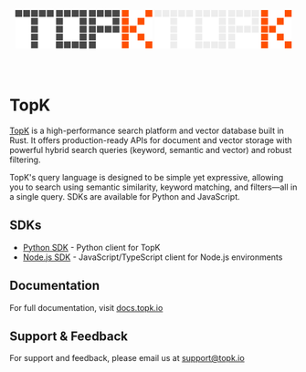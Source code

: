 <p align="center" style="padding: 40px 0;">
   <img src="./assets/topk-logo-light.svg#gh-light-mode-only">
   <img src="./assets/topk-logo-dark.svg#gh-dark-mode-only">
</p>

# TopK

[TopK](https://topk.io) is a high-performance search platform and vector database built in Rust. It offers production-ready APIs for document and vector storage with powerful hybrid search queries (keyword, semantic and vector) and robust filtering.

TopK's query language is designed to be simple yet expressive, allowing you to search using semantic similarity, keyword matching, and filters—all in a single query. SDKs are available for Python and JavaScript.

## SDKs

- [Python SDK](./topk-py/README.md) - Python client for TopK
- [Node.js SDK](./topk-js/README.md) - JavaScript/TypeScript client for Node.js environments

## Documentation

For full documentation, visit [docs.topk.io](https://docs.topk.io)

## Support & Feedback

For support and feedback, please email us at support@topk.io
